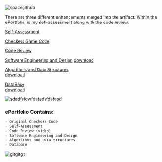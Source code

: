   

![spacegithub](https://user-images.githubusercontent.com/44255118/79651932-620eb600-8166-11ea-963f-c549c54d7695.jpg)


There are three different enhancements merged into the artifact. Within the ePortfolio, is my sefl-assessment along with the code review.<br />  

[Self-Assessment](https://github.com/marleneA07/-marlene07.github.io/blob/master/Professional_Self_Assessment.pdf)

[Checkers Game Code](https://github.com/marleneA07/-marlene07.github.io/blob/master/Checkers_Game_Code)

[Code Review](https://drive.google.com/file/d/1-bc0udAnHUpMCdDJKnXNe46bzSVxWG69/view)

[Software Engineering and Design](https://github.com/marleneA07/-marlene07.github.io/blob/master/Software_Engineering_and_Design)
[download](Milestone_2_Software_Design.docx)<br />

[Algorithms and Data Structures](https://github.com/marleneA07/-marlene07.github.io/blob/master/Algorithm_and_Data_Structure)<br />
[download](Milestone_3_Marlene_Azevedo.docx)<br />


[DataBase](https://github.com/marleneA07/-marlene07.github.io/blob/master/DataBase)<br />
[download](Milestone_4_Databases.docx)
<br />



![sdadfefewfdsfadsfdsfasd](https://user-images.githubusercontent.com/44255118/79630165-e3812c80-8103-11ea-8147-a454214c8279.png)


### ePortfolio Contains:
```markdown
- Original Checkers Code
- Self-Assessment
- Code Review (video)
- Software Engineering and Design
- Algorithms and Data Structures
- Database
```
![gitgitgit](https://user-images.githubusercontent.com/44255118/79629935-34902100-8102-11ea-8ee0-343fca77e24d.png)





















